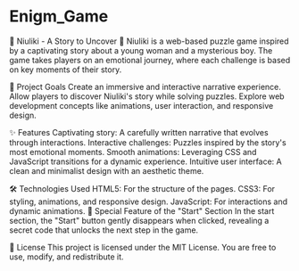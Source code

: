 # Enigm_Game
🌟 Niuliki - A Story to Uncover 🌟
Niuliki is a web-based puzzle game inspired by a captivating story about a young woman and a mysterious boy. The game takes players on an emotional journey, where each challenge is based on key moments of their story.

🎯 Project Goals
Create an immersive and interactive narrative experience.
Allow players to discover Niuliki's story while solving puzzles.
Explore web development concepts like animations, user interaction, and responsive design.

✨ Features
Captivating story: A carefully written narrative that evolves through interactions.
Interactive challenges: Puzzles inspired by the story's most emotional moments.
Smooth animations: Leveraging CSS and JavaScript transitions for a dynamic experience.
Intuitive user interface: A clean and minimalist design with an aesthetic theme.

🛠️ Technologies Used
HTML5: For the structure of the pages.
CSS3: For styling, animations, and responsive design.
JavaScript: For interactions and dynamic animations.
🚀 Special Feature of the "Start" Section
In the start section, the "Start" button gently disappears when clicked, revealing a secret code that unlocks the next step in the game.




📜 License
This project is licensed under the MIT License. You are free to use, modify, and redistribute it.
